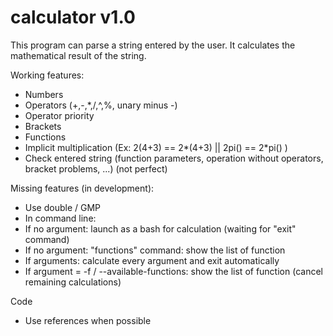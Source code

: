 # calculator v1.0

This program can parse a string entered by the user. It calculates the mathematical result of the string.

Working features:
- Numbers
- Operators (+,-,*,/,^,%, unary minus -)
- Operator priority
- Brackets
- Functions
- Implicit multiplication (Ex: 2(4+3) == 2*(4+3) || 2pi() == 2*pi() )
- Check entered string (function parameters, operation without operators, bracket problems, ...) (not perfect)

Missing features (in development):
- Use double / GMP
- In command line:
-   If no argument: launch as a bash for calculation (waiting for "exit" command)
-   If no argument: "functions" command: show the list of function
-   If arguments: calculate every argument and exit automatically
-   If argument = -f / --available-functions: show the list of function (cancel remaining calculations)

Code
- Use references when possible
